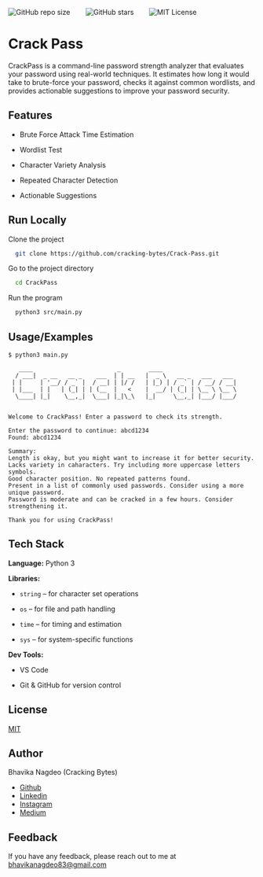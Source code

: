 ![GitHub repo size](https://img.shields.io/github/repo-size/cracking-bytes/Crack-Pass)&nbsp;&nbsp;&nbsp;&nbsp;&nbsp;&nbsp;&nbsp;&nbsp;![GitHub stars](https://img.shields.io/github/stars/cracking-bytes/Crack-Pass?style=social)&nbsp;&nbsp;&nbsp;&nbsp;&nbsp;&nbsp;&nbsp;&nbsp;![MIT License](https://img.shields.io/github/license/cracking-bytes/Crack-Pass)


# Crack Pass

CrackPass is a command-line password strength analyzer that evaluates your password using real-world techniques. It estimates how long it would take to brute-force your password, checks it against common wordlists, and provides actionable suggestions to improve your password security.


## Features

- Brute Force Attack Time Estimation

- Wordlist Test

- Character Variety Analysis

- Repeated Character Detection

- Actionable Suggestions


## Run Locally

Clone the project

```bash
  git clone https://github.com/cracking-bytes/Crack-Pass.git
```

Go to the project directory

```bash
  cd CrackPass
```

Run the program

```bash
  python3 src/main.py
```


## Usage/Examples

```text
$ python3 main.py
 
   ____                        _        ____                         
  / ___|  _ __   __ _    ___  | | __   |  _ \   __ _   ___   ___  
 | |     | '__/ / _` |  / __| | |/ /   | |_) | / _` | / __/ / __|  
 | |___  | |   | (_| | | (__  |   <    |  __/ | (_| | \__ \ \__ \  
  \____| |_|    \__,_|  \___| |_|\_\   |_|     \__,_| |___/ |___/   
       

Welcome to CrackPass! Enter a password to check its strength.

Enter the password to continue: abcd1234
Found: abcd1234                                                         

Summary:
Length is okay, but you might want to increase it for better security.
Lacks variety in caharacters. Try including more uppercase letters symbols.
Good character position. No repeated patterns found.
Present in a list of commonly used passwords. Consider using a more unique password.
Password is moderate and can be cracked in a few hours. Consider strengthening it.

Thank you for using CrackPass!

```


## Tech Stack

**Language:** Python 3

**Libraries:**

- `string` – for character set operations

- `os` – for file and path handling

- `time` – for timing and estimation

- `sys` – for system-specific functions

**Dev Tools:**

- VS Code

- Git & GitHub for version control


## License

[MIT](https://choosealicense.com/licenses/mit/)


## Author

Bhavika Nagdeo (Cracking Bytes)
- [Github](https://github.com/cracking-bytes)
- [Linkedin](https://in.linkedin.com/in/bhavikanagdeo)
- [Instagram](https://www.instagram.com/cracking.bytes/)
- [Medium](https://crackingbytes.medium.com/)



## Feedback

If you have any feedback, please reach out to me at bhavikanagdeo83@gmail.com

